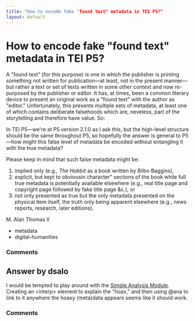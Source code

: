 ```yaml
---
title: "How to encode fake "found text" metadata in TEI P5?"
layout: default
---
```

How to encode fake "found text" metadata in TEI P5?
=====================
A "found text" (for this purpose) is one in which the publisher is
printing something not written for publication—at least, not in the
present manner—but rather a text or set of texts written in some other
context and now re-purposed by the publisher or editor. It has, at
times, been a common literary device to present an original work as a
"found text" with the author as "editor." Unfortunately, this presents
multiple sets of metadata, at least one of which contains deliberate
falsehoods which are, neveless, part of the storytelling and therefore
have value. So:

In TEI P5—we're at P5 version 2.1.0 as I ask this, but the high-level
structure should be the same throughout P5, so hopefully the answer is
general to P5—how might this false level of metadata be encoded without
entangling it with the true metadata?

Please keep in mind that such false metadata might be:

1.  implied only (e.g., *The Hobbit* as a book written by Bilbo
    Baggins),
2.  explicit, but kept to obviousin character" sections of the book
    while full true metadata is potentially available elsewhere (e.g.,
    real title page and copyright page followed by fake title page &c.),
    or
3.  not only presented as true but the only metadata presented on the
    physical item itself, the truth only being apparent elsewhere (e.g.,
    news reports, research, later editions).


M. Alan Thomas II

<ul class="tags"><li class="tag">metadata</li><li class="tag">digital-humanities</li></ul>

### Comments ###


Answer by dsalo
----------------
I would be tempted to play around with the [Simple Analysis
Module](http://www.tei-c.org/release/doc/tei-p5-doc/en/html/AI.html).
Creating an \<interp\> element to explain the "hoax," and then using
@ana to link to it anywhere the hoaxy (meta)data appears seems like it
should work.

### Comments ###

